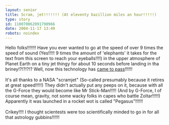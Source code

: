 ```yaml
---
layout: senior
title: Scram, jet!!!!!!! (At eleventy bazillion miles an hour!!!!!)
type: story
id: 110070062091790966
date: 2004-11-17 13:49
robots: noindex
---
```

Hello folks!!!!!!! Have you ever wanted to go at the speed of over 9 times the speed of sound (Yes!!!!! 9 times the amount of 'elephants' it takes for the text from this screen to reach your eyeballs!!!!) in the upper atmosphere of Planet Earth on a tiny jet thingy for about 10 seconds before landing in tha briney!?!?!?!? Well, now this technology has <a href="http://news.independent.co.uk/world/science_technology/story.jsp?story=583728" title="'Rockets do not &quot;breathe&quot; air', apparently!!!!!">came to pass</a>!!!!!! <br/> <br/>It's all thanks to a NASA "scramjet" (So-called presumably because it retires at great speed!!!!!) They didn't actually put any peeps on it, because with all the G-Force they would become like Mr Stick-Man!!!!! (And by G-Force, I of course mean, gravity, not some wacky folks in capes who battle Zoltar!!!!!) Apparently it was launched in a rocket wot is called "Pegasus"!!!!!!<br/> <br/>Crikey!!!! I thought scientests were too scientifically minded to go in for all that astrology gubbins!!!!!!